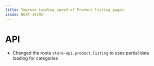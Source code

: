 ```yaml
---
title: Improve Loading speed of Product listing pages
issue: NEXT-14295
---
```

# API
* Changed the route `store-api.product.listing` to uses partial data loading for categories
